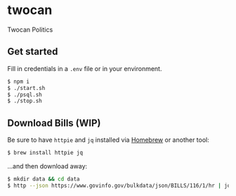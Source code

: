 # twocan
Twocan Politics

## Get started

Fill in credentials in a `.env` file or in your environment.

```bash
$ npm i
$ ./start.sh
$ ./psql.sh
$ ./stop.sh
```

## Download Bills (WIP)

Be sure to have `httpie` and `jq` installed via [Homebrew](https://brew.sh/) or another tool:
```bash
$ brew install httpie jq
```
...and then download away:

```bash
$ mkdir data && cd data
$ http --json https://www.govinfo.gov/bulkdata/json/BILLS/116/1/hr | jq '.files[] | select(.mimeType == "application/zip") | .link' | xargs http -d | tar xzf -
```
